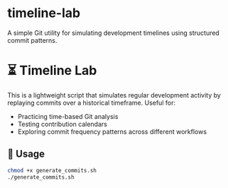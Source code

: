# timeline-lab
A simple Git utility for simulating development timelines using structured commit patterns.
# ⏳ Timeline Lab

This is a lightweight script that simulates regular development activity by replaying commits over a historical timeframe. Useful for:

- Practicing time-based Git analysis
- Testing contribution calendars
- Exploring commit frequency patterns across different workflows

## 🔧 Usage

```bash
chmod +x generate_commits.sh
./generate_commits.sh
